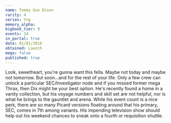 ```yaml
---
name: Tommy Gun Dixon
rarity: 4
series: tng
memory_alpha:
bigbook_tier: 9
events: 14
in_portal: true
date: 01/01/2016
obtained: Launch
mega: false
published: true
---
```


Look, sweetheart, you're gunna want this fella. Maybe not today and maybe not tomorrow. But soon...and for the rest of your life. Only a few crew can unlock a particular SEC/Investigator node and if you missed former mega Thrax, then Dix might be your best option. He's recently found a home in a vanity collection, but his voyage numbers and skill set are not helpful, nor is what he brings to the gauntlet and arena. While his event count is a nice perk, there are so many Picard versions floating around that his primary, SEC, comes in 7th among variants. His impending television show should help out his weekend chances to sneak onto a fourth or requisition shuttle.
